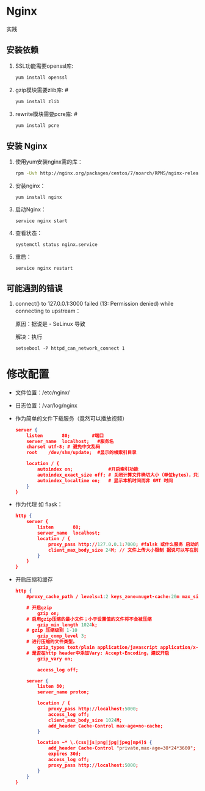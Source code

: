 # Nginx

实践

## 安装依赖

1. SSL功能需要openssl库: 

    ```bash
    yum install openssl
    ```

2. gzip模块需要zlib库: #

    ```bash 
   yum install zlib
   ```

3. rewrite模块需要pcre库: #
    ```bash
    yum install pcre
    ```

## 安装 Nginx

1. 使用yum安装nginx需的库：
    ```bash
    rpm -Uvh http://nginx.org/packages/centos/7/noarch/RPMS/nginx-release-centos-7-0.el7.ngx.noarch.rpm
    ```
2. 安装nginx：
    ```
    yum install nginx
    ```
3. 启动Nginx：
    ```
    service nginx start
    ```
4. 查看状态：
    ```
    systemctl status nginx.service
    ```
5. 重启：
    ```
    service nginx restart
    ```

## 可能遇到的错误

1. connect() to 127.0.0.1:3000 failed (13: Permission denied) while connecting to upstream：

    原因：据说是 - SeLinux 导致 

    解决：执行 

    ```
    setsebool -P httpd_can_network_connect 1
    ```

# 修改配置

- 文件位置：/etc/nginx/
- 日志位置：/var/log/nginx

- 作为简单的文件下载服务（竟然可以播放视频）

    ```json
    server {  
        listen       80;        #端口  
        server_name  localhost;   #服务名  
        charset utf-8; # 避免中文乱码
        root    /dev/shm/update;  #显示的根索引目录

        location / {
            autoindex on;             #开启索引功能  
            autoindex_exact_size off; # 关闭计算文件确切大小（单位bytes），只显示大概大小（单位kb、mb、gb）  
            autoindex_localtime on;   # 显示本机时间而非 GMT 时间  
        }
    } 
    ```
- 作为代理 如 flask：

    ```json
    http {
        server {
            listen       80; 
            server_name  localhost;
            location / {
                proxy_pass http://127.0.0.1:7000; #falsk 或什么服务 启动的端口
                client_max_body_size 24M; // 文件上传大小限制 据说可以写在别的地方 代表不同级别的限制
            }
        }
    }
    ```

- 开启压缩和缓存

    ```json
    http {
        #proxy_cache_path / levels=1:2 keys_zone=nuget-cache:20m max_size=1g inactive=24h use_temp_path=off;

        # 开启gzip
            gzip on;
        # 启用gzip压缩的最小文件；小于设置值的文件将不会被压缩
            gzip_min_length 1024k;
        # gzip 压缩级别 1-10
            gzip_comp_level 3;
        # 进行压缩的文件类型。
            gzip_types text/plain application/javascript application/x-javascript text/css application/xml text/javascript application/x-httpd-php image/jpeg image/gif image/png;
        # 是否在http header中添加Vary: Accept-Encoding，建议开启
            gzip_vary on;

            access_log off;

        server {
            listen 80;
            server_name proton;

            location / {
                proxy_pass http://localhost:5000;
                access_log off;
                client_max_body_size 1024M;
                add_header Cache-Control max-age=no-cache;
            }

            location ~* \.(css|js|png|jpg|jpeg|mp4)$ {
                add_header Cache-Control "private,max-age=30*24*3600";
                expires 30d;
                access_log off;
                proxy_pass http://localhost:5000;
            }
        }
    }
    ```